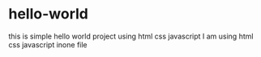 # hello-world
this is simple hello world project using html css javascript
I am using html css javascript inone file
